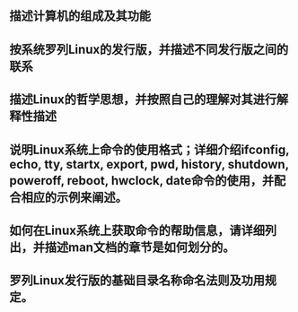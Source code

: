 ## 描述计算机的组成及其功能



## 按系统罗列Linux的发行版，并描述不同发行版之间的联系


## 描述Linux的哲学思想，并按照自己的理解对其进行解释性描述


## 说明Linux系统上命令的使用格式；详细介绍ifconfig, echo, tty, startx, export, pwd, history, shutdown, poweroff, reboot, hwclock, date命令的使用，并配合相应的示例来阐述。


## 如何在Linux系统上获取命令的帮助信息，请详细列出，并描述man文档的章节是如何划分的。


## 罗列Linux发行版的基础目录名称命名法则及功用规定。
